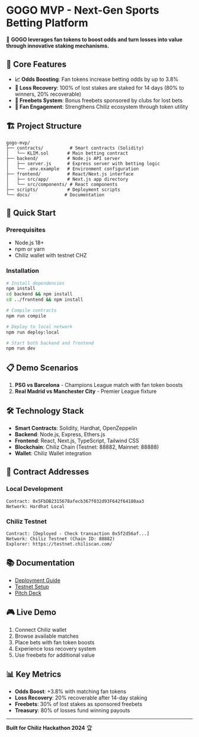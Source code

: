 # GOGO MVP - Next-Gen Sports Betting Platform

🚀 **GOGO leverages fan tokens to boost odds and turn losses into value through innovative staking mechanisms.**

## 🎯 Core Features
- **📈 Odds Boosting**: Fan tokens increase betting odds by up to 3.8%
- **🔄 Loss Recovery**: 100% of lost stakes are staked for 14 days (80% to winners, 20% recoverable)
- **🎁 Freebets System**: Bonus freebets sponsored by clubs for lost bets
- **🤝 Fan Engagement**: Strengthens Chiliz ecosystem through token utility

## 🏗️ Project Structure
```
gogo-mvp/
├── contracts/          # Smart contracts (Solidity)
│   └── KLIM.sol       # Main betting contract
├── backend/           # Node.js API server
│   ├── server.js      # Express server with betting logic
│   └── .env.example   # Environment configuration
├── frontend/          # React/Next.js interface
│   ├── src/app/       # Next.js app directory
│   └── src/components/ # React components
├── scripts/           # Deployment scripts
└── docs/             # Documentation
```

## 🚀 Quick Start

### Prerequisites
- Node.js 18+
- npm or yarn
- Chiliz wallet with testnet CHZ

### Installation
```bash
# Install dependencies
npm install
cd backend && npm install
cd ../frontend && npm install

# Compile contracts
npm run compile

# Deploy to local network
npm run deploy:local

# Start both backend and frontend
npm run dev
```

## 📋 Demo Scenarios
1. **PSG vs Barcelona** - Champions League match with fan token boosts
2. **Real Madrid vs Manchester City** - Premier League fixture

## 🛠️ Technology Stack
- **Smart Contracts**: Solidity, Hardhat, OpenZeppelin
- **Backend**: Node.js, Express, Ethers.js
- **Frontend**: React, Next.js, TypeScript, Tailwind CSS
- **Blockchain**: Chiliz Chain (Testnet: 88882, Mainnet: 88888)
- **Wallet**: Chiliz Wallet integration

## 🔗 Contract Addresses

### Local Development
```
Contract: 0x5FbDB2315678afecb367f032d93F642f64180aa3
Network: Hardhat Local
```

### Chiliz Testnet
```
Contract: [Deployed - Check transaction 0x5f2d56af...]
Network: Chiliz Testnet (Chain ID: 88882)
Explorer: https://testnet.chiliscan.com/
```

## 📚 Documentation
- [Deployment Guide](./DEPLOYMENT.md)
- [Testnet Setup](./TESTNET_DEPLOYMENT.md)
- [Pitch Deck](./PITCH.md)

## 🎮 Live Demo
1. Connect Chiliz wallet
2. Browse available matches
3. Place bets with fan token boosts
4. Experience loss recovery system
5. Use freebets for additional value

## 📊 Key Metrics
- **Odds Boost**: +3.8% with matching fan tokens
- **Loss Recovery**: 20% recoverable after 14-day staking
- **Freebets**: 30% of lost stakes as sponsored freebets
- **Treasury**: 80% of losses fund winning payouts

---

**Built for Chiliz Hackathon 2024** 🏆